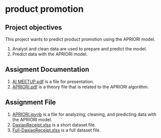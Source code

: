 # product promotion
## Project objectives
This project wants to predict product promotion using the APRIORI model.
1. Analyst and clean data are used to prepare and predict the model.
2. Predict data with the APRIORI model.

## Assigment Documentation
1. [AI MEETUP.pdf](https://github.com/micsupasun/hackathon/blob/main/product_promotion/AI%20MEETUP.pdf) is a file for presentation.
2. [APRIORI.pdf](https://github.com/micsupasun/hackathon/blob/main/product_promotion/APRIORI.pdf) is a theory file that is related to the APRIORI algorithm.


## Assignment File
1. [APRIORI.ipynb](https://github.com/micsupasun/hackathon/blob/main/product_promotion/APRIORI.ipynb) is a file for analyzing, cleaning, and predicting data with the APRIORI model.
2. [DaxiaoReceipt.xlsx](https://github.com/micsupasun/hackathon/blob/main/product_promotion/DaxiaoReceipt.xlsx) is a short dataset file.
3. [Full-DaxiaoReceipt.xlsx](https://github.com/micsupasun/hackathon/blob/main/product_promotion/Full-DaxiaoReceipt.xlsx) is a full dataset file.





